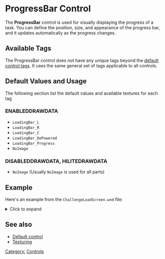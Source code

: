# ProgressBar Control

The **ProgressBar** control is used for visually displaying the progress of a task. You can define the position, size,
and appearance of the progress bar, and it updates automatically as the progress changes.

## Available Tags

The ProgressBar control does not have any unique tags beyond the [default control tags](/user.md).
It uses the same general set of tags applicable to all controls.

## Default Values and Usage

The following section list the default values and available textures for each tag

### ENABLEDDRAWDATA

- `LoadingBar_L`
- `LoadingBar_R`
- `LoadingBar_C`
- `LoadingBar_DePowered`
- `LoadingBar_Progress`
- `NoImage`

### DISABLEDDRAWDATA, HILITEDRAWDATA

- `NoImage` (Usually `NoImage` is used for all parts)

## Example

Here's an example from the `ChallengeLoadScreen.wnd` file:
<details>
<summary>Click to expand</summary>

```nasm
WINDOW
    WINDOWTYPE = PROGRESSBAR;
    SCREENRECT = UPPERLEFT: 39 565,
               BOTTOMRIGHT: 761 585,
               CREATIONRESOLUTION: 800 600;
    NAME = "ChallengeLoadScreen.wnd:ProgressLoad";
    STATUS = ENABLED+IMAGE;
    STYLE = PROGRESSBAR+MOUSETRACK;
    SYSTEMCALLBACK = "[None]";
    INPUTCALLBACK = "[None]";
    TOOLTIPCALLBACK = "[None]";
    DRAWCALLBACK = "[None]";
    FONT = NAME: "Times New Roman", SIZE: 14, BOLD: 0;
    HEADERTEMPLATE = "[NONE]";
    TOOLTIPTEXT = "Tooltip:LoadProgress";
    TOOLTIPDELAY = -1;
    TEXTCOLOR = ENABLED:  254 254 254 255, ENABLEDBORDER:  0 0 0 255,
              DISABLED: 192 192 192 255, DISABLEDBORDER: 64 64 64 255,
              HILITE:   128 128 255 255, HILITEBORDER:   0 0 128 255;
    ENABLEDDRAWDATA = IMAGE: LoadingBar_L, COLOR: 255 0 0 255, BORDERCOLOR: 255 128 128 255,
                    IMAGE: LoadingBar_R, COLOR: 255 255 255 0, BORDERCOLOR: 255 255 255 0,
                    IMAGE: LoadingBar_C, COLOR: 255 255 255 0, BORDERCOLOR: 255 255 255 0,
                    IMAGE: NoImage, COLOR: 255 255 255 0, BORDERCOLOR: 255 255 255 0,
                    IMAGE: NoImage, COLOR: 47 55 168 255, BORDERCOLOR: 254 254 254 255,
                    IMAGE: LoadingBar_DePowered, COLOR: 255 255 255 0, BORDERCOLOR: 255 255 255 0,
                    IMAGE: LoadingBar_Progress, COLOR: 255 255 255 0, BORDERCOLOR: 255 255 255 0,
                    IMAGE: NoImage, COLOR: 255 255 255 0, BORDERCOLOR: 255 255 255 0,
                    IMAGE: NoImage, COLOR: 255 255 255 0, BORDERCOLOR: 255 255 255 0;
    DISABLEDDRAWDATA = IMAGE: NoImage, COLOR: 64 64 64 255, BORDERCOLOR: 192 192 192 255,
                     IMAGE: NoImage, COLOR: 255 255 255 0, BORDERCOLOR: 255 255 255 0,
                     IMAGE: NoImage, COLOR: 255 255 255 0, BORDERCOLOR: 255 255 255 0,
                     IMAGE: NoImage, COLOR: 255 255 255 0, BORDERCOLOR: 255 255 255 0,
                     IMAGE: NoImage, COLOR: 192 192 192 255, BORDERCOLOR: 254 254 254 255,
                     IMAGE: NoImage, COLOR: 255 255 255 0, BORDERCOLOR: 255 255 255 0,
                     IMAGE: NoImage, COLOR: 255 255 255 0, BORDERCOLOR: 255 255 255 0,
                     IMAGE: NoImage, COLOR: 255 255 255 0, BORDERCOLOR: 255 255 255 0,
                     IMAGE: NoImage, COLOR: 255 255 255 0, BORDERCOLOR: 255 255 255 0;
    HILITEDRAWDATA = IMAGE: NoImage, COLOR: 0 255 0 255, BORDERCOLOR: 0 128 0 255,
                   IMAGE: NoImage, COLOR: 255 255 255 0, BORDERCOLOR: 255 255 255 0,
                   IMAGE: NoImage, COLOR: 255 255 255 0, BORDERCOLOR: 255 255 255 0,
                   IMAGE: NoImage, COLOR: 255 255 255 0, BORDERCOLOR: 255 255 255 0,
                   IMAGE: NoImage, COLOR: 47 55 168 255, BORDERCOLOR: 254 254 254 255,
                   IMAGE: NoImage, COLOR: 255 255 255 0, BORDERCOLOR: 255 255 255 0,
                   IMAGE: NoImage, COLOR: 255 255 255 0, BORDERCOLOR: 255 255 255 0,
                   IMAGE: NoImage, COLOR: 255 255 255 0, BORDERCOLOR: 255 255 255 0,
                   IMAGE: NoImage, COLOR: 255 255 255 0, BORDERCOLOR: 255 255 255 0;
END
```

</details>

## See also

- [Default control](wnd_controls_user.md)
- [Texturing](../texturing.md)

[Category:](../Categories.md) [Controls](../Controls.md)
